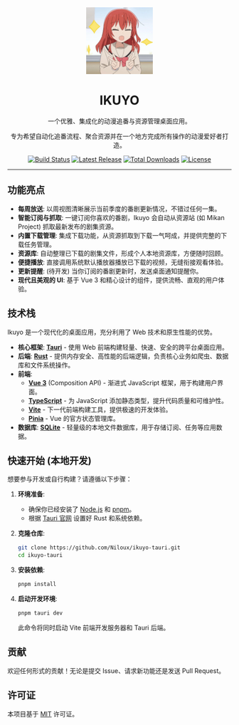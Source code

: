 <div align="center">
  <img src="src/assets/ikuyo-avatar.png" width="150" alt="Ikuyo Logo">
  <h1>IKUYO</h1>
  <p>一个优雅、集成化的动漫追番与资源管理桌面应用。</p>
  <p>专为希望自动化追番流程、聚合资源并在一个地方完成所有操作的动漫爱好者打造。</p>
</div>

<p align="center">
  <a href="https://github.com/Niloux/ikuyo-tauri/actions/workflows/tauri-build.yml"><img alt="Build Status" src="https://img.shields.io/github/actions/workflow/status/Niloux/ikuyo-tauri/tauri-build.yml?branch=main&style=for-the-badge"></a>
  <a href="https://github.com/Niloux/ikuyo-tauri/releases/latest"><img alt="Latest Release" src="https://img.shields.io/github/v/release/Niloux/ikuyo-tauri?style=for-the-badge&color=blue"></a>
  <a href="https://github.com/Niloux/ikuyo-tauri/releases"><img alt="Total Downloads" src="https://img.shields.io/github/downloads/Niloux/ikuyo-tauri/total?style=for-the-badge&color=green"></a>
  <a href="LICENSE"><img alt="License" src="https://img.shields.io/badge/license-MIT-green.svg?style=for-the-badge"></a>
</p>

---

## 功能亮点

- **每周放送**: 以周视图清晰展示当前季度的番剧更新情况，不错过任何一集。
- **智能订阅与抓取**: 一键订阅你喜欢的番剧，Ikuyo 会自动从资源站 (如 Mikan Project) 抓取最新发布的剧集资源。
- **内置下载管理**: 集成下载功能，从资源抓取到下载一气呵成，并提供完整的下载任务管理。
- **资源库**: 自动整理已下载的剧集文件，形成个人本地资源库，方便随时回顾。
- **便捷播放**: 直接调用系统默认播放器播放已下载的视频，无缝衔接观看体验。
- **更新提醒**: (待开发) 当你订阅的番剧更新时，发送桌面通知提醒你。
- **现代且美观的 UI**: 基于 Vue 3 和精心设计的组件，提供流畅、直观的用户体验。

## 技术栈

Ikuyo 是一个现代化的桌面应用，充分利用了 Web 技术和原生性能的优势。

- **核心框架**: **[Tauri](https://tauri.app/)** - 使用 Web 前端构建轻量、快速、安全的跨平台桌面应用。
- **后端**: **[Rust](https://www.rust-lang.org/)** - 提供内存安全、高性能的后端逻辑，负责核心业务如爬虫、数据库和文件系统操作。
- **前端**:
  - **[Vue 3](https.vuejs.org/)** (Composition API) - 渐进式 JavaScript 框架，用于构建用户界面。
  - **[TypeScript](https://www.typescriptlang.org/)** - 为 JavaScript 添加静态类型，提升代码质量和可维护性。
  - **[Vite](https://vitejs.dev/)** - 下一代前端构建工具，提供极速的开发体验。
  - **[Pinia](https://pinia.vuejs.org/)** - Vue 的官方状态管理库。
- **数据库**: **[SQLite](https://www.sqlite.org/index.html)** - 轻量级的本地文件数据库，用于存储订阅、任务等应用数据。

## 快速开始 (本地开发)

想要参与开发或自行构建？请遵循以下步骤：

1.  **环境准备**:
    - 确保你已经安装了 [Node.js](https://nodejs.org/en/) 和 [pnpm](https://pnpm.io/installation)。
    - 根据 [Tauri 官网](https://tauri.app/) 设置好 Rust 和系统依赖。

2.  **克隆仓库**:

    ```bash
    git clone https://github.com/Niloux/ikuyo-tauri.git
    cd ikuyo-tauri
    ```

3.  **安装依赖**:

    ```bash
    pnpm install
    ```

4.  **启动开发环境**:
    ```bash
    pnpm tauri dev
    ```
    此命令将同时启动 Vite 前端开发服务器和 Tauri 后端。

## 贡献

欢迎任何形式的贡献！无论是提交 Issue、请求新功能还是发送 Pull Request。

## 许可证

本项目基于 [MIT](LICENSE) 许可证。

